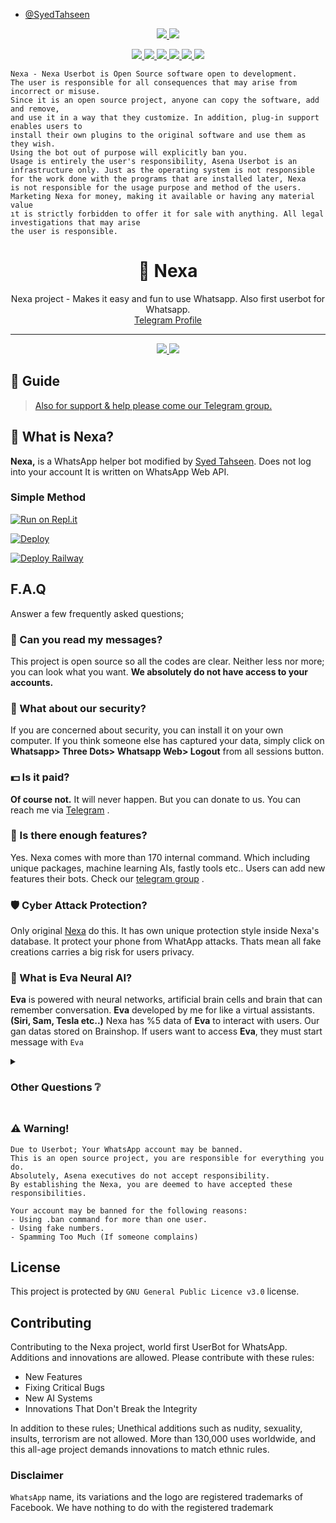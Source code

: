 - [@SyedTahseen](https://t.me/iTahseen)

<p align="center">
  <a href="https://github.com/SyedTahseen/nexa/fork">
    <img src="https://img.shields.io/github/forks/SyedTahseen/nexa?label=Fork&style=social">
    
  </a>
  <a href="https://github.com/SyedTahseen/nexa/stargazers">
    <img src="https://img.shields.io/github/stars/SyedTahseen/nexa?style=social">
  </a>
</p>

<p align="center">
  <a href="httsp://github.com/SyedTahseen/nexa">
    <img src="https://img.shields.io/github/repo-size/SyedTahseen/nexa?color=purple&label=Repo%20Size&style=plastic">

  </a>
  <a href="httsp://github.com/SyedTahseen/nexa">
    <img src="https://img.shields.io/codefactor/grade/github/SyedTahseen/nexa?color=purple&label=Code%20Quality&style=plastic">

  </a>
  <a href="https://github.com/SyedTahseen/nexa/blob/master/LICENSE">
    <img src="https://img.shields.io/github/license/SyedTahseen/nexa?color=purple&label=Lisance&style=plastic">

  </a>
  <a href="https://github.com/SyedTahseen/nexa">
    <img src="https://img.shields.io/github/languages/top/SyedTahseen/nexa?color=purple&label=Javascript&style=plastic">

  </a>
  <a href="https://github.com/SyedTahseen">
    <img src="https://img.shields.io/static/v1?label=Author&message=Thiccy&color=purple&style=plastic">

  </a>
  <a href="https://t.me/iTahseen">
    <img src="https://img.shields.io/badge/Telegram-Asena%20Support-purple&style=plastic">

  </a>
</p>

```
Nexa - Nexa Userbot is Open Source software open to development. 
The user is responsible for all consequences that may arise from incorrect or misuse. 
Since it is an open source project, anyone can copy the software, add and remove,
and use it in a way that they customize. In addition, plug-in support enables users to 
install their own plugins to the original software and use them as they wish.
Using the bot out of purpose will explicitly ban you.
Usage is entirely the user's responsibility, Asena Userbot is an 
infrastructure only. Just as the operating system is not responsible 
for the work done with the programs that are installed later, Nexa 
is not responsible for the usage purpose and method of the users.
Marketing Nexa for money, making it available or having any material value
ıt is strictly forbidden to offer it for sale with anything. All legal investigations that may arise
the user is responsible.
```

<div align="center">


  <h1>🐺 Nexa</h1>
</div>
<p align="center">
    Nexa project - Makes it easy and fun to use Whatsapp. Also first userbot for Whatsapp.
    <br>
        <a href="https://t.me/iTahseen">Telegram Profile</a>
    <br>
</p>

----
<p align="center">
  <a href="httsp://github.com/SyedTahseen/nexa">
    <img src="https://img.shields.io/docker/pulls/syedtahseen/nexa?style=flat-square&label=Docker+Pulls+(Active+User+Count)">
  </a>
  <a href="httsp://github.com/SyedTahseen/nexa">
    <img src="https://img.shields.io/docker/image-size/syedtahseen/nexa?style=flat-square&label=Docker+Image+Size+(Latest+by+Date)">
  </a>
</p>

## 📢 Guide
> [Also for support & help please come our Telegram group.](https://t.me/iTahseen)

## 🔎 What is Nexa?
**Nexa,** is a WhatsApp helper bot modified by [Syed Tahseen](https://github.com/SyedTahseen). Does not log into your account It is written on WhatsApp Web API.

### Simple Method 

[![Run on Repl.it](https://repl.it/badge/github/SyedTahseen/nexa)](https://replit.com/@SyedTahseen/Nexa-QR-Generator)

[![Deploy](https://www.herokucdn.com/deploy/button.svg)](https://heroku.com/deploy?template=https://github.com/SyedTahseen/nexa)

[![Deploy Railway](https://railway.app/button.svg)](https://github.com/SyedTahseen/Nexa/wiki/Deploy-On-Railwayapp)
##

## F.A.Q
Answer a few frequently asked questions;
### 💬 Can you read my messages?
This project is open source so all the codes are clear. Neither less nor more; you can look what you want. **We absolutely do not have access to your accounts.**

### 🔐 What about our security?
If you are concerned about security, you can install it on your own computer. If you think someone else has captured your data, simply click on **Whatsapp> Three Dots> Whatsapp Web> Logout** from all sessions button.

### 💵 Is it paid?
**Of course not.** It will never happen. But you can donate to us. You can reach me via [Telegram](https://t.me/iTahseen) .

### 🌟 Is there enough features?
Yes. Nexa comes with more than 170 internal command. Which including unique packages, machine learning AIs, fastly tools etc.. Users can add new features their bots. Check our [telegram group](https://t.me/iTahseen) .

### 🛡️ Cyber Attack Protection?
Only original [Nexa](https://github.com/SyedTahseen/nexa) do this. It has own unique protection style inside Nexa's database. It protect your phone from WhatApp attacks. Thats mean all fake creations carries a big risk for users privacy.

### 🧠 What is Eva Neural AI?
**Eva** is powered with neural networks, artificial brain cells and brain that can remember conversation. **Eva** developed by me for like a virtual assistants. __(Siri, Sam, Tesla etc..)__ 
Nexa has %5 data of **Eva** to interact with users. Our gan datas stored on Brainshop. If users want to access **Eva**, they must start message with `Eva`

<details>
  <summary><h3>Other Questions ❔</h3></summary>

### Data Traffic
Nexa encrypts all datas while sending messages, receiving messages, updates etc. There is no possible memory leaks.

### Changing Branchs on Local Installation
Nexa uses always **master** branch. If users cloned other branches, they can't able to install it.

### How Interp Command Works? 
**.interp** command useful for interpolating low frame rate videos. This system, which is the first in the world, is also seen in Nexa, the world's first UserBot. Basically it superimposes the previous frame and produces new frames to replace blank datas. By doing a simple calculation, If we use **.interp 60** to a 300 frame 10 second video, the output will be about 4000-6000 frame.

### My Bot is Very Slowly, What should I do?
Firstly, you can check your ethernet connection. Your ping, packet loss and bandwidth. Nexa uses phone's ethernet connection (Wi-Fi, Li-Fi, Mobile). So This is not about the Nexa, it's about the device or the internet used.

### Where Can I Find the Number of Users? 
You can look at the values ​​written under our logo above. This value shows the current number of users.

### Should I Trust Other Bots Like Nexa?
This choice is yours, There are a lot of fake bots using our codes. Can be dangerous as they are not official. Moreover, since there is no cyber attack protection in fake bots, the device can be easily accessed whenever any vulnerability is found.

### Why Are Updates Coming Late?
Because I'm the only developer. I need to test every step. I need to check each branch and import it into unique npm package. And I have a social life too :)

### When Will Support Be Cut Off?
When the Nexa learns to solve all its problems by itself. My first goal is to provide this stuff.

</details>

##

### ⚠️ Warning! 
```
Due to Userbot; Your WhatsApp account may be banned.
This is an open source project, you are responsible for everything you do. 
Absolutely, Asena executives do not accept responsibility.
By establishing the Nexa, you are deemed to have accepted these responsibilities.

Your account may be banned for the following reasons:
- Using .ban command for more than one user.
- Using fake numbers.
- Spamming Too Much (If someone complains)
```

## License
This project is protected by `GNU General Public Licence v3.0` license.

## Contributing
Contributing to the Nexa project, world first UserBot for WhatsApp. 
Additions and innovations are allowed. Please contribute with these rules:
- New Features 
- Fixing Critical Bugs
- New AI Systems
- Innovations That Don't Break the Integrity

In addition to these rules; Unethical additions such as nudity, sexuality, insults, terrorism are not allowed.
More than 130,000 uses worldwide, and this all-age project demands innovations to match ethnic rules.

### Disclaimer
`WhatsApp` name, its variations and the logo are registered trademarks of Facebook. We have nothing to do with the registered trademark

